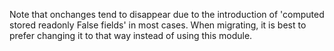 Note that onchanges tend to disappear due to the introduction of
'computed stored readonly False fields' in most cases. When migrating,
it is best to prefer changing it to that way instead of using this
module.
